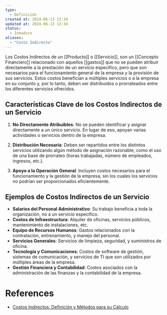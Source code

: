 ```yaml
---
type:
  - Definición
created at: 2024-06-13 13:34 
updated at: 2024-06-13 13:34
status:
  - Inmaduro
aliases: 
  - "Costo Indirecto"
---
```


Los Costos Indirectos de un [[Producto]] o [[Servicio]], son un [[Concepto Financiero]] relacionado con aquellos [[gastos]] que no se pueden atribuir directamente a la prestación de un servicio específico, pero que son necesarios para el funcionamiento general de la empresa y la provisión de sus servicios. Estos costos benefician a múltiples servicios o a la empresa en su conjunto y, por lo tanto, deben ser distribuidos o prorrateados entre los diferentes servicios ofrecidos.

## Características Clave de los Costos Indirectos de un Servicio

1. **No Directamente Atribuibles**: No se pueden identificar y asignar directamente a un único servicio. En lugar de eso, apoyan varias actividades o servicios dentro de la empresa.
    
2. **Distribución Necesaria**: Deben ser repartidos entre los distintos servicios utilizando algún método de asignación razonable, como el uso de una base de prorrateo (horas trabajadas, número de empleados, ingresos, etc.).
    
3. **Apoyo a la Operación General**: Incluyen costos necesarios para el funcionamiento y la gestión de la empresa, sin los cuales los servicios no podrían ser proporcionados eficientemente.
    

## Ejemplos de Costos Indirectos de un Servicio

- **Salarios del Personal Administrativo**: Su trabajo beneficia a toda la organización, no a un servicio específico.
- **Costos de Infraestructura**: Alquiler de oficinas, servicios públicos, mantenimiento de instalaciones, etc.
- **Equipo de Recursos Humanos**: Gastos relacionados con la contratación, entrenamiento, y manejo del personal.
- **Servicios Generales**: Servicios de limpieza, seguridad, y suministros de oficina.
- **Tecnología y Comunicaciones**: Costos de software de gestión, sistemas de comunicación, y servicios de TI que son utilizados por múltiples áreas de la empresa.
- **Gestión Financiera y Contabilidad**: Costos asociados con la administración de las finanzas y la contabilidad de la empresa.

# References

 - [Costos Indirectos: Definición y Métodos para su Cálculo](https://garantiamercadopublico.cl/recursos/costos-indirectos-definicion-y-metodos-para-su-calculo)

